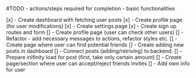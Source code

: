 #TODO - actions/steps required for completion - basic functionalities

[x] - Create dashboard with fetching user posts
[x] - Create profile page (for user modifications)
[x] - Create settings page
[x] - Create sign up routes and form
[] - Create profile page (user can check other users)
[] - Refactor - add necessary messages to actions, refactor styles etc.
[] - Create page where user can find potential friends
[] - Create adding new posts in dashboard
[] - Connect posts (adding/retriving) to backend.
[] - Prepare inifinity load for post (first, take only certain amount)
[] - Create page/section where user can accept/reject friends invites
[] - Add own info for user

